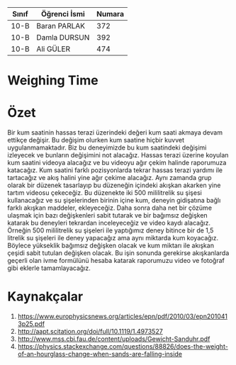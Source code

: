 


Sınıf  | Öğrenci İsmi     | Numara
-------|---------------- |--------
10-B   | Baran PARLAK    | 372
10-B   | Damla DURSUN    | 392
10-B   | Ali GÜLER       | 474

#  Weighing Time

Özet
====
Bir kum saatinin hassas terazi üzerindeki değeri kum saati akmaya devam ettikçe değişir. Bu değişim olurken kum saatine hiçbir kuvvet uygulanmamaktadır.  Biz bu deneyimizde bu kum saatindeki değişimi izleyecek ve bunların değişimini not alacağız. Hassas terazi üzerine koyulan kum saatini videoya alacağız ve bu videoyu ağır çekim halinde raporumuza katacağız. Kum saatini farklı pozisyonlarda tekrar hassas terazi yardımı ile tartacağız ve akış halini yine ağır çekime alacağız. Aynı zamanda grup olarak bir düzenek tasarlayıp bu düzeneğin içindeki akışkan akarken yine tartım videosu çekeceğiz. Bu düzenekte iki 500 mililitrelik su şişesi kullanacağız ve su şişelerinden birinin içine kum, deneyin gidişatına bağlı farklı akışkan maddeler, ekleyeceğiz. Daha sonra daha net bir çözüme ulaşmak için bazı değişkenleri sabit tutarak ve bir bağımsız değişken katarak bu deneyleri tekrardan inceleyeceğiz ve video kaydı alacağız. Örneğin 500 mililitrelik su şişeleri ile yaptığımız deney bitince bir de 1,5 litrelik su şişeleri ile deney yapacağız ama aynı miktarda kum koyacağız. Böylece yükseklik bağımsız değişken olacak ve kum miktarı ile akışkan çeşidi sabit tutulan değişken olacak. Bu işin sonunda gerekirse akışkanlarda geçerli olan ivme formülünü hesaba katarak raporumuzu video ve fotoğraf gibi eklerle tamamlayacağız.


Kaynakçalar
===========

 1. https://www.europhysicsnews.org/articles/epn/pdf/2010/03/epn2010413p25.pdf
 2. http://aapt.scitation.org/doi/full/10.1119/1.4973527
 3. http://www.mss.cbi.fau.de/content/uploads/Gewicht-Sanduhr.pdf
 4. https://physics.stackexchange.com/questions/88826/does-the-weight-of-an-hourglass-change-when-sands-are-falling-inside



